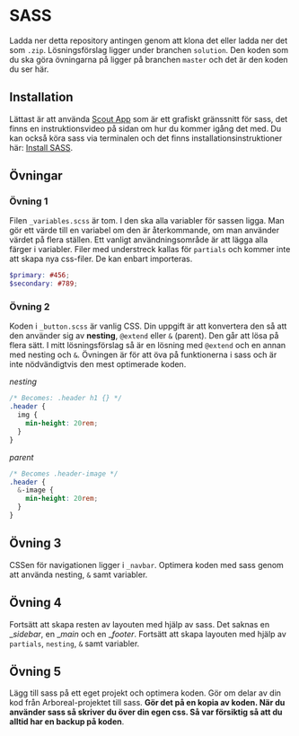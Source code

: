 # SASS

Ladda ner detta repository antingen genom att klona det eller ladda ner det som `.zip`. Lösningsförslag ligger under branchen `solution`. Den koden som du ska göra övningarna på ligger på branchen `master` och det är den koden du ser här.

## Installation

Lättast är att använda [Scout App](http://scout-app.io/) som är ett grafiskt gränssnitt för sass, det finns en instruktionsvideo på sidan om hur du kommer igång det med. Du kan också köra sass via terminalen och det finns installationsinstruktioner här: [Install SASS](http://sass-lang.com/install).

## Övningar

### Övning 1

Filen `_variables.scss` är tom. I den ska alla variabler för sassen ligga. Man gör ett värde till en variabel om den är återkommande, om man använder värdet på flera ställen. Ett vanligt användningsområde är att lägga alla färger i variabler. Filer med understreck kallas för `partials` och kommer inte att skapa nya css-filer. De kan enbart importeras.

```scss
$primary: #456;
$secondary: #789;
```

### Övning 2

Koden i `_button.scss` är vanlig CSS. Din uppgift är att konvertera den så att den använder sig av **nesting**, `@extend` eller `&` (parent). Den går att lösa på flera sätt. I mitt lösningsförslag så är en lösning med `@extend` och en annan med nesting och `&`. Övningen är för att öva på funktionerna i sass och är inte nödvändigtvis den mest optimerade koden.

_nesting_
```scss
/* Becomes: .header h1 {} */
.header {
  img {
    min-height: 20rem;
  }
}
```
_parent_
```scss
/* Becomes .header-image */
.header {
  &-image {
    min-height: 20rem;
  }
}

```

## Övning 3

CSSen för navigationen ligger i `_navbar`. Optimera koden med sass genom att använda nesting, `&` samt variabler.

## Övning 4

Fortsätt att skapa resten av layouten med hjälp av sass. Det saknas en __sidebar_, en __main_ och en __footer_. Fortsätt att skapa layouten med hjälp av `partials`, `nesting`, `&` samt variabler.

## Övning 5

Lägg till sass på ett eget projekt och optimera koden. Gör om delar av din kod från Arboreal-projektet till sass. **Gör det på en kopia av koden. När du använder sass så skriver du över din egen css. Så var försiktig så att du alltid har en backup på koden**.